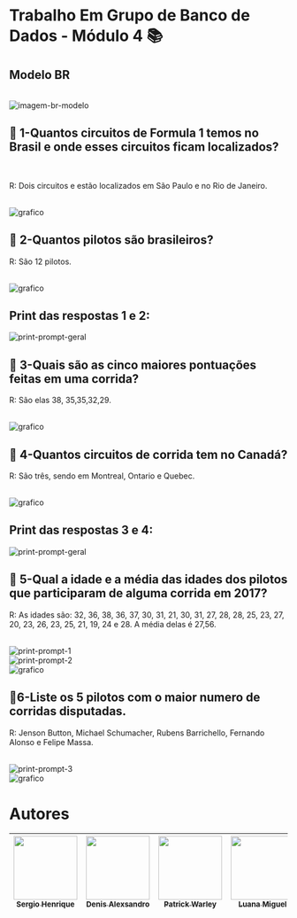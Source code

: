 # Trabalho Em Grupo de Banco de Dados - Módulo 4 📚

<h2>Modelo BR </h2> </br>
<img alt="imagem-br-modelo" src="https://github.com/denisalexsandro/Projeto4/blob/main/Projeto4/Prints/Br%20modelo.jpg?raw=true">

<h2>📍 1-Quantos circuitos de Formula 1 temos no Brasil e onde esses circuitos ficam localizados?</h2> </br>
<p>R: Dois circuitos e estão localizados em São Paulo e no Rio de Janeiro. </p> </br>
<img alt="grafico" src="https://github.com/denisalexsandro/Projeto4/blob/main/Projeto4/graficos/LocalidadeCircuito.png?raw=true">

<h2>📍 2-Quantos pilotos são brasileiros?</h2>
<p>R: São 12 pilotos.</p> </br>
<img alt="grafico" src="https://github.com/denisalexsandro/Projeto4/blob/main/Projeto4/graficos/NacionalidadePilotos.png?raw=true">

<h2>Print das respostas 1 e 2:</h2>
<img alt="print-prompt-geral" src="https://github.com/denisalexsandro/Projeto4/blob/main/Projeto4/Prints/Pergunta%201%20e%202.jpg?raw=true">

<h2>📍 3-Quais são as cinco maiores pontuações feitas em uma corrida?</h2>
<p>R: São elas 38, 35,35,32,29.</p> </br>
<img alt="grafico" src="">

<h2>📍 4-Quantos circuitos de corrida tem no Canadá?</h2>
<p>R: São três, sendo em Montreal, Ontario e Quebec. </p> </br>
<img alt="grafico" src="">

<h2>Print das respostas 3 e 4:</h2>
<img alt="print-prompt-geral" src="https://github.com/denisalexsandro/Projeto4/blob/main/Projeto4/Prints/Pergunta%203%20e%204.jpg?raw=true">

<h2>📍 5-Qual a idade e a média das idades dos pilotos que participaram de alguma corrida em 2017?</h2>
<p>R: As idades são: 32, 36, 38, 36, 37, 30, 31, 21, 30, 31, 27, 28, 28, 25, 23, 27, 20, 23, 26, 23, 25, 21, 19, 24 e 28. A média delas é 27,56.</p> </br>
<img alt="print-prompt-1" src="https://github.com/denisalexsandro/Projeto4/blob/main/Projeto4/Prints/Pergunta%205.png?raw=true"> </br>
<img alt="print-prompt-2" src="https://github.com/denisalexsandro/Projeto4/blob/main/Projeto4/Prints/Pergunta%205.1.png?raw=true"> </br>
<img alt="grafico" src="https://github.com/denisalexsandro/Projeto4/blob/main/Projeto4/graficos/MediaIdade2017.png?raw=true">


<h2>📍6-Liste os 5 pilotos com o maior numero de corridas disputadas.</h2>
<p>R: Jenson Button, Michael Schumacher, Rubens Barrichello, Fernando Alonso e Felipe Massa.</p> </br>
<img alt="print-prompt-3" src="https://github.com/denisalexsandro/Projeto4/blob/main/Projeto4/Prints/Pergunta%206.png?raw=true"></br>
<img alt="grafico" src="https://github.com/denisalexsandro/Projeto4/blob/main/Projeto4/graficos/QuantidaDeCorridas.png?raw=true">

# Autores

| [<img src="https://avatars.githubusercontent.com/u/114114763?v=4" width=115><br><sub>Sergio Henrique</sub>](https://github.com/Sergin03)  |  [<img src="https://avatars.githubusercontent.com/u/114114785?v=4" width=115><br><sub>Denis Alexsandro</sub>](https://github.com/denisalexsandro) |  [<img src="https://avatars.githubusercontent.com/u/8508246?v=4" width=115><br><sub>Patrick Warley</sub>](https://github.com/patrickWarley)  | [<img src="https://avatars.githubusercontent.com/u/114195998?v=4" width=115><br><sub>Luana Miguel</sub>](https://github.com/luanamiguel) | [<img src="https://avatars.githubusercontent.com/u/114114853?v=4" width=115><br><sub>Leticia Mattos</sub>](https://github.com/LeticiaMattosSilva) |[<img src="https://avatars.githubusercontent.com/u/114879829?v=4" width=115><br><sub>Angela Sales</sub>](https://github.com/angela-rsales)
| :---: | :---: | :---: | :---: | :---: | :---: |
